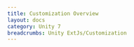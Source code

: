 ```yaml
---
title: Customization Overview
layout: docs
category: Unity 7
breadcrumbs: Unity ExtJs/Customization
---
```

